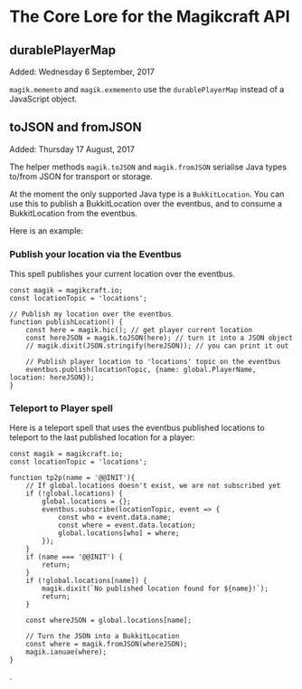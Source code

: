 # The Core Lore for the Magikcraft API

## durablePlayerMap

Added: Wednesday 6 September, 2017

`magik.memento` and `magik.exmemento` use the `durablePlayerMap` instead of a JavaScript object.

## toJSON and fromJSON

Added: Thursday 17 August, 2017

The helper methods `magik.toJSON` and `magik.fromJSON` serialise Java types to/from JSON for transport or storage.

At the moment the only supported Java type is a `BukkitLocation`. You can use this to publish a BukkitLocation over the eventbus, and to consume a BukkitLocation from the eventbus.

Here is an example:

### Publish your location via the Eventbus

This spell publishes your current location over the eventbus.

```
const magik = magikcraft.io;
const locationTopic = 'locations';

// Publish my location over the eventbus
function publishLocation() {
    const here = magik.hic(); // get player current location
    const hereJSON = magik.toJSON(here); // turn it into a JSON object
    // magik.dixit(JSON.stringify(hereJSON)); // you can print it out

    // Publish player location to 'locations' topic on the eventbus
    eventbus.publish(locationTopic, {name: global.PlayerName, location: hereJSON});
}
```

### Teleport to Player spell

Here is a teleport spell that uses the eventbus published locations to teleport to the last published location for a player:

```
const magik = magikcraft.io;
const locationTopic = 'locations';

function tp2p(name = '@@INIT'){
    // If global.locations doesn't exist, we are not subscribed yet
    if (!global.locations) {
        global.locations = {};
        eventbus.subscribe(locationTopic, event => {
            const who = event.data.name;
            const where = event.data.location;
            global.locations[who] = where;
        });
    }
    if (name === '@@INIT') {
        return;
    }
    if (!global.locations[name]) {
        magik.dixit(`No published location found for ${name}!`);
        return;
    }

    const whereJSON = global.locations[name];

    // Turn the JSON into a BukkitLocation
    const where = magik.fromJSON(whereJSON);
    magik.ianuae(where);
}
```
.
